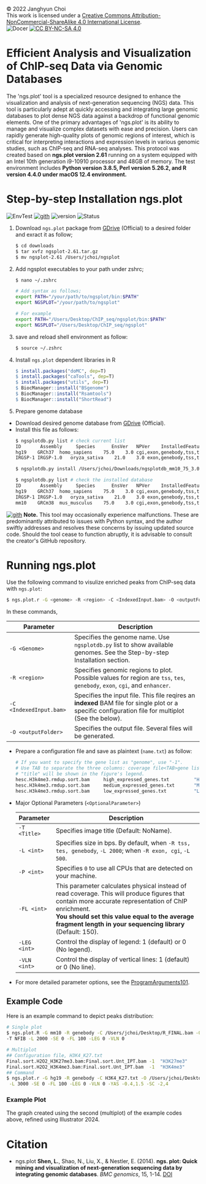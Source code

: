 © 2022 Janghyun Choi<br>This work is licensed under a [Creative Commons Attribution-NonCommercial-ShareAlike 4.0 International License](https://creativecommons.org/licenses/by-nc-sa/4.0/).<br>![Docer](https://img.shields.io/badge/Revised%20version-5%2E15%2E24-green?style=flat&logo=Markdown&colorA=black) [![CC BY-NC-SA 4.0](https://img.shields.io/badge/License-CC%20BY--NC--SA%204.0-green?labelColor=black)](http://creativecommons.org/licenses/by-nc-sa/4.0/)

# Efficient Analysis and Visualization of ChIP-seq Data via Genomic Databases
The 'ngs.plot' tool is a specialized resource designed to enhance the visualization and analysis of next-generation sequencing (NGS) data. This tool is particularly adept at quickly accessing and integrating large genomic databases to plot dense NGS data against a backdrop of functional genomic elements. One of the primary advantages of 'ngs.plot' is its ability to manage and visualize complex datasets with ease and precision. Users can rapidly generate high-quality plots of genomic regions of interest, which is critical for interpreting interactions and expression levels in various genomic studies, such as ChIP-seq and RNA-seq analyses. This protocol was created based on **ngs.plot version 2.61** running on a system equipped with an Intel 10th generation i9-10910 processor and 48GB of memory. The test environment includes **Python version 3.8.5, Perl version 5.26.2, and R version 4.4.0 under macOS 12.4 environment.**

# Step-by-step Installation ngs.plot
![EnvTest](https://img.shields.io/badge/macOS-000000?style=flat&logo=apple&logoColor=white) [![gith](https://img.shields.io/badge/GitHub-181717?style=flat&logo=github&logoColor=white)](https://github.com/shenlab-sinai/ngsplot) ![version](https://img.shields.io/badge/release-2.61-blue?labelColor=black) ![Status](https://img.shields.io/badge/status-unstable-red?labelColor=black)

1. Download `ngs.plot` package from [GDrive](https://drive.google.com/folderview?id=0B1PVLadG_dCKN1liNFY0MVM1Ulk&usp=sharing) (Official) to a desired folder and exract it as follow;
    ```bash
    $ cd downloads
    $ tar xvfz ngsplot-2.61.tar.gz
    $ mv ngsplot-2.61 /Users/jchoi/ngsplot
    ```
2. Add ngsplot executables to your path under zshrc;
    ```bash
    $ nano ~/.zshrc

    # Add syntax as follows;
    export PATH="/your/path/to/ngsplot/bin:$PATH"
    export NGSPLOT="/your/path/to/ngsplot"

    # For example
    export PATH="/Users/Desktop/ChIP_seq/ngsplot/bin:$PATH"
    export NGSPLOT="/Users/Desktop/ChIP_seq/ngsplot"
    ```

3. save and reload shell environment as follow:
    ```bash
    $ source ~/.zshrc
    ```

4. Install `ngs.plot` dependent libraries in R
    ```R
    $ install.packages("doMC", dep=T)
    $ install.packages("caTools", dep=T)
    $ install.packages("utils", dep=T)
    $ BiocManager::install("BSgenome")
    $ BiocManager::install("Rsamtools")
    $ BiocManager::install("ShortRead")
    ```

5. Prepare genome database
- Download desired genome database from [GDrive](https://drive.google.com/drive/folders/0B1PVLadG_dCKNEsybkh5TE9XZ1E?resourcekey=0-ux6XMoJr0qaS6lemqPJBpQ) (Official).
- Install this file as follows:
    ```bash
    $ ngsplotdb.py list # check current list
    ID       Assembly     Species      EnsVer   NPVer    InstalledFeatures
    hg19	GRCh37	homo_sapiens	75.0	3.0	cgi,exon,genebody,tss,tes
    IRGSP-1	IRGSP-1.0	oryza_sativa	21.0	3.0	exon,genebody,tss,tes

    $ ngsplotdb.py install /Users/jchoi/Downloads/ngsplotdb_mm10_75_3.00.tar.gz # install databse

    $ ngsplotdb.py list # check the installed database
    ID       Assembly     Species      EnsVer   NPVer    InstalledFeatures
    hg19	GRCh37	homo_sapiens	75.0	3.0	cgi,exon,genebody,tss,tes
    IRGSP-1	IRGSP-1.0	oryza_sativa	21.0	3.0	exon,genebody,tss,tes
    mm10	GRCm38	mus_musculus	75.0	3.0	cgi,exon,genebody,tss,tes
    ```

 [![gith](https://img.shields.io/badge/GitHub-181717?style=flat&logo=github&logoColor=white)](https://github.com/shenlab-sinai/ngsplot)
**Note.** This tool may occasionally experience malfunctions. These are predominantly attributed to issues with Python syntax, and the author swiftly addresses and resolves these concerns by issuing updated source code. Should the tool cease to function abruptly, it is advisable to consult the creator's GitHub repository.

# Running ngs.plot
Use the following command to visulize enriched peaks from ChIP-seq data with `ngs.plot`:
```bash
$ ngs.plot.r -G <genome> -R <region> -C <IndexedInput.bam> -O <outputFolder> <OptionalParameters>
```

In these commands,

| Parameter | Description |
|----|----|
| `-G <Genome>` | Specifies the genome name. Use `ngsplotdb.py` list to show available genomes. See the Step-by-step Installation section.  |
| `-R <region>` | Specifies genomic regions to plot. Possible values for region are `tss`, `tes`, `genebody`, `exon`, `cgi`, and `enhancer`.    |
| `-C <IndexedInput.bam>` | Specifies the input file. This file reqires an **indexed** BAM file for single plot or a specific configuration file for multiplot (See the below).   |
| `-O <outputFolder>` | Specifies the output file. Several files will be generated. |

- Prepare a configuration file and save as plaintext (`name.txt`) as follow:
    ```bash
    # If you want to specify the gene list as "genome", use "-1".
    # Use TAB to separate the three columns: coverage file<TAB>gene list<TAB>title
    # "title" will be shown in the figure's legend.
    hesc.H3k4me3.rmdup.sort.bam     high_expressed_genes.txt         "High"
    hesc.H3k4me3.rmdup.sort.bam     medium_expressed_genes.txt       "Med"
    hesc.H3k4me3.rmdup.sort.bam     low_expressed_genes.txt          "Low"
    ```
- Major Optional Parameters (`<OptionalParameter>`)

    | Parameter | Description |
    |----|----|
    | `-T <Title>` | Specifies image title (Default: NoName).  |
    | `-L <int>` | Specifies size in bps. By default, when `-R tss, tes, genebody`, `-L 2000`; when `-R exon, cgi`, `-L 500`.  |
    | `-P <int>` | Specifies `0` to use all CPUs that are detected on your machine.  |
    | `-FL <int>` | This parameter calculates physical instead of read coverage. This will produce figures that contain more accurate representation of ChIP enrichment. <br>**You should set this value equal to the average fragment length in your sequencing library** (Default: 150).  |
    | `-LEG <int>` | Control the display of legend: 1 (default) or 0 (No legend).  |
    | `-VLN <int>` | Control the display of vertical lines: 1 (default) or 0 (No line).  |

- For more detailed parameter options, see the [ProgramArguments101](https://github.com/shenlab-sinai/ngsplot/wiki/ProgramArguments101).

## Example Code
Here is an example command to depict peaks distribution:
```bash
# Single plot
$ ngs.plot.R -G mm10 -R genebody -C /Users/jchoi/Desktop/R_FINAL.bam -O /Users/jchoi/Desktop/NFIB \
-T NFIB -L 2000 -SE 0 -FL 100 -LEG 0 -VLN 0

# Multiplot
## Configuration file, H3K4_K27.txt
Final.sort.H2O2_H3K27me3.bam:Final.sort.Unt_IPT.bam	-1	"H3K27me3"
Final.sort.H2O2_H3K4me3.bam:Final.sort.Unt_IPT.bam	-1	"H3K4me3"
## Command
$ ngs.plot.r -G hg19 -R genebody -C H3K4_K27.txt -O /Users/jchoi/Desktop/Bivalency \
 -L 3000 -SE 0 -FL 100 -LEG 0 -VLN 0 -YAS -0.4,1.5 -SC -2,4
```

### Example Plot
The graph created using the second (multiplot) of the example codes above, refined using Illustrator 2024.


# Citation
- ngs.plot
**Shen, L.**, Shao, N., Liu, X., & Nestler, E. (2014). **ngs. plot: Quick mining and visualization of next-generation sequencing data by integrating genomic databases**. *BMC genomics*, 15, 1-14. [DOI](https://doi.org/10.1186/1471-2164-15-284)